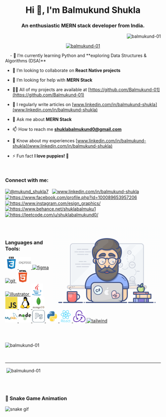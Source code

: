 <!--## Hi there 👋

**Balmukund-01/Balmukund-01** is a ✨ _special_ ✨ repository because its `README.md` (this file) appears on your GitHub profile.

Here are some ideas to get you started:

- 🔭 I’m currently working on ...
- 🌱 I’m currently learning ...
- 👯 I’m looking to collaborate on ...
- 🤔 I’m looking for help with ...
- 💬 Ask me about ...
- 📫 How to reach me: ...
- 😄 Pronouns: ...
- ⚡ Fun fact: ...
-->

<h1 align="center">Hi 👋, I'm Balmukund Shukla</h1>
<h3 align="center">An enthusiastic MERN stack developer from India.</h3>

<p align="right"> <img src="https://komarev.com/ghpvc/?username=balmukund-01&label=Profile%20views&color=0e75b6&style=flat" alt="balmukund-01" /> </p>

<p align="center"> <a href="https://github.com/ryo-ma/github-profile-trophy"><img src="https://github-profile-trophy.vercel.app/?username=balmukund-01" alt="balmukund-01" /></a> </p>
&nbsp; &nbsp;
- 🌱 I’m currently learning Python and **exploring Data Structures & Algorithms (DSA)**

- 👯 I’m looking to collaborate on **React Native projects**

- 🤝 I’m looking for help with **MERN Stack**

- 👨‍💻 All of my projects are available at [https://github.com/Balmukund-01](https://github.com/Balmukund-01)

- 📝 I regularly write articles on [www.linkedin.com/in/balmukund-shukla](www.linkedin.com/in/balmukund-shukla)

- 💬 Ask me about **MERN Stack**

- 📫 How to reach me **shuklabalmukund0@gmail.com**

- 📄 Know about my experiences [www.linkedin.com/in/balmukund-shukla](www.linkedin.com/in/balmukund-shukla)

- ⚡ Fun fact **I love puppies! 🐶**
<br>
<h3 align="left">Connect with me:</h3>
<p align="left">
<a href="https://twitter.com/@mukund_shukla7" target="blank"><img align="center" src="https://raw.githubusercontent.com/rahuldkjain/github-profile-readme-generator/master/src/images/icons/Social/twitter.svg" alt="@mukund_shukla7" height="30" width="40" /></a> &nbsp;
<a href="https://linkedin.com/in/www.linkedin.com/in/balmukund-shukla" target="blank"><img align="center" src="https://raw.githubusercontent.com/rahuldkjain/github-profile-readme-generator/master/src/images/icons/Social/linked-in-alt.svg" alt="www.linkedin.com/in/balmukund-shukla" height="30" width="40" /></a> &nbsp;
<a href="https://fb.com/https://www.facebook.com/profile.php?id=100089653957206" target="blank"><img align="center" src="https://raw.githubusercontent.com/rahuldkjain/github-profile-readme-generator/master/src/images/icons/Social/facebook.svg" alt="https://www.facebook.com/profile.php?id=100089653957206" height="30" width="40" /></a> &nbsp;
<a href="https://instagram.com/https://www.instagram.com/esign_graphics/" target="blank"><img align="center" src="https://raw.githubusercontent.com/rahuldkjain/github-profile-readme-generator/master/src/images/icons/Social/instagram.svg" alt="https://www.instagram.com/esign_graphics/" height="30" width="40" /></a> &nbsp;
<a href="https://www.behance.net/https://www.behance.net/shuklabalmuku1" target="blank"><img align="center" src="https://raw.githubusercontent.com/rahuldkjain/github-profile-readme-generator/master/src/images/icons/Social/behance.svg" alt="https://www.behance.net/shuklabalmuku1" height="30" width="40" /></a> &nbsp;
<a href="https://www.leetcode.com/https://leetcode.com/u/shuklabalmukund0/" target="blank"><img align="center" src="https://raw.githubusercontent.com/rahuldkjain/github-profile-readme-generator/master/src/images/icons/Social/leet-code.svg" alt="https://leetcode.com/u/shuklabalmukund0/" height="30" width="40" /></a> &nbsp;
</p> <br>
<img align="right" width="350" src="/.github/programmer.gif" alt="Coding gif" /><br>

<h3 align="left">Languages and Tools:</h3>
<p align="left"> <a href="https://www.w3schools.com/css/" target="_blank" rel="noreferrer"> <img src="https://raw.githubusercontent.com/devicons/devicon/master/icons/css3/css3-original-wordmark.svg" alt="css3" width="40" height="40"/> </a> <a href="https://expressjs.com" target="_blank" rel="noreferrer"> <img src="https://raw.githubusercontent.com/devicons/devicon/master/icons/express/express-original-wordmark.svg" alt="express" width="40" height="40"/> </a> <a href="https://www.figma.com/" target="_blank" rel="noreferrer"> <img src="https://www.vectorlogo.zone/logos/figma/figma-icon.svg" alt="figma" width="40" height="40"/> </a> <a href="https://git-scm.com/" target="_blank" rel="noreferrer"> <img src="https://www.vectorlogo.zone/logos/git-scm/git-scm-icon.svg" alt="git" width="40" height="40"/> </a> <a href="https://www.w3.org/html/" target="_blank" rel="noreferrer"> <img src="https://raw.githubusercontent.com/devicons/devicon/master/icons/html5/html5-original-wordmark.svg" alt="html5" width="40" height="40"/> </a> <a href="https://www.adobe.com/in/products/illustrator.html" target="_blank" rel="noreferrer"> <img src="https://www.vectorlogo.zone/logos/adobe_illustrator/adobe_illustrator-icon.svg" alt="illustrator" width="40" height="40"/> </a> <a href="https://www.java.com" target="_blank" rel="noreferrer"> <img src="https://raw.githubusercontent.com/devicons/devicon/master/icons/java/java-original.svg" alt="java" width="40" height="40"/> </a> <a href="https://developer.mozilla.org/en-US/docs/Web/JavaScript" target="_blank" rel="noreferrer"> <img src="https://raw.githubusercontent.com/devicons/devicon/master/icons/javascript/javascript-original.svg" alt="javascript" width="40" height="40"/> </a> <a href="https://www.linux.org/" target="_blank" rel="noreferrer"> <img src="https://raw.githubusercontent.com/devicons/devicon/master/icons/linux/linux-original.svg" alt="linux" width="40" height="40"/> </a> <a href="https://www.mongodb.com/" target="_blank" rel="noreferrer"> <img src="https://raw.githubusercontent.com/devicons/devicon/master/icons/mongodb/mongodb-original-wordmark.svg" alt="mongodb" width="40" height="40"/> </a> <a href="https://www.mysql.com/" target="_blank" rel="noreferrer"> <img src="https://raw.githubusercontent.com/devicons/devicon/master/icons/mysql/mysql-original-wordmark.svg" alt="mysql" width="40" height="40"/> </a> <a href="https://nodejs.org" target="_blank" rel="noreferrer"> <img src="https://raw.githubusercontent.com/devicons/devicon/master/icons/nodejs/nodejs-original-wordmark.svg" alt="nodejs" width="40" height="40"/> </a> <a href="https://www.photoshop.com/en" target="_blank" rel="noreferrer"> <img src="https://raw.githubusercontent.com/devicons/devicon/master/icons/photoshop/photoshop-line.svg" alt="photoshop" width="40" height="40"/> </a> <a href="https://www.python.org" target="_blank" rel="noreferrer"> <img src="https://raw.githubusercontent.com/devicons/devicon/master/icons/python/python-original.svg" alt="python" width="40" height="40"/> </a> <a href="https://reactjs.org/" target="_blank" rel="noreferrer"> <img src="https://raw.githubusercontent.com/devicons/devicon/master/icons/react/react-original-wordmark.svg" alt="react" width="40" height="40"/> </a> <a href="https://redux.js.org" target="_blank" rel="noreferrer"> <img src="https://raw.githubusercontent.com/devicons/devicon/master/icons/redux/redux-original.svg" alt="redux" width="40" height="40"/> </a> <a href="https://tailwindcss.com/" target="_blank" rel="noreferrer"> <img src="https://www.vectorlogo.zone/logos/tailwindcss/tailwindcss-icon.svg" alt="tailwind" width="40" height="40"/> </a> </p>
<br> <br>
<p><img align="left" src="https://github-readme-stats.vercel.app/api/top-langs?username=balmukund-01&show_icons=true&locale=en&layout=compact" alt="balmukund-01" /></p>
<br> <br> <br> <hr>
<p>&nbsp;<img align="center" src="https://github-readme-stats.vercel.app/api?username=balmukund-01&show_icons=true&locale=en" alt="balmukund-01" /></p>
<br> <br>

### 🐍 Snake Game Animation
<!--
<div align="center">
  <img src="https://raw.githubusercontent.com/Balmukund-01/Balmukund-01/output/snake.svg" alt="Snake animation" />
</div>
-->
![snake gif](https://github.com/YOUR_USERNAME/YOUR_USERNAME/blob/output/github-contribution-grid-snake.gif)
